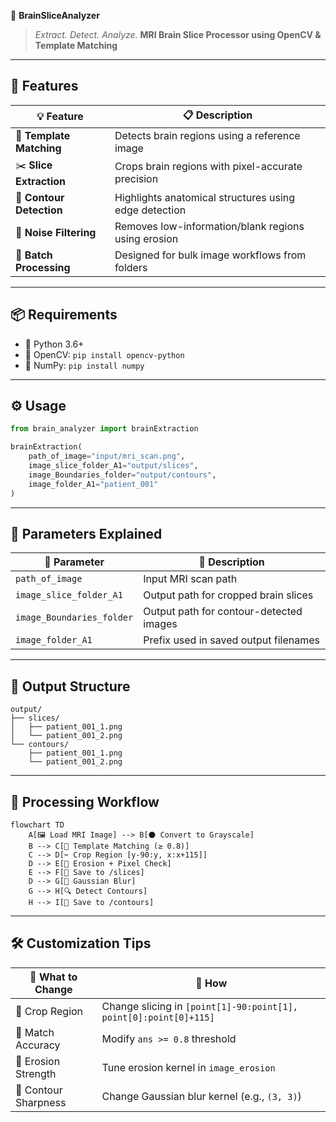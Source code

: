 
🧠 **BrainSliceAnalyzer**

> *Extract. Detect. Analyze.*
> **MRI Brain Slice Processor using OpenCV & Template Matching**

---

## 🚀 Features

| 💡 Feature               | 📋 Description                                        |
| ------------------------ | ----------------------------------------------------- |
| 🎯 **Template Matching** | Detects brain regions using a reference image         |
| ✂️ **Slice Extraction**  | Crops brain regions with pixel-accurate precision     |
| 🧩 **Contour Detection** | Highlights anatomical structures using edge detection |
| 🧹 **Noise Filtering**   | Removes low-information/blank regions using erosion   |
| 📂 **Batch Processing**  | Designed for bulk image workflows from folders        |

---

## 📦 Requirements

* 🐍 Python 3.6+
* 📸 OpenCV: `pip install opencv-python`
* 🔢 NumPy: `pip install numpy`

---

## ⚙️ Usage

```python
from brain_analyzer import brainExtraction

brainExtraction(
    path_of_image="input/mri_scan.png",
    image_slice_folder_A1="output/slices",
    image_Boundaries_folder="output/contours",
    image_folder_A1="patient_001"
)
```

---

## 🧪 Parameters Explained

| 🔧 Parameter              | 📝 Description                          |
| ------------------------- | --------------------------------------- |
| `path_of_image`           | Input MRI scan path                     |
| `image_slice_folder_A1`   | Output path for cropped brain slices    |
| `image_Boundaries_folder` | Output path for contour-detected images |
| `image_folder_A1`         | Prefix used in saved output filenames   |

---

## 📁 Output Structure

```
output/
├── slices/
│   ├── patient_001_1.png
│   └── patient_001_2.png
└── contours/
    ├── patient_001_1.png
    └── patient_001_2.png
```

---

## 🧬 Processing Workflow

```mermaid
flowchart TD
    A[🖼️ Load MRI Image] --> B[⚫ Convert to Grayscale]
    B --> C[🧠 Template Matching (≥ 0.8)]
    C --> D[✂️ Crop Region [y-90:y, x:x+115]]
    D --> E[🧹 Erosion + Pixel Check]
    E --> F[💾 Save to /slices]
    D --> G[🎯 Gaussian Blur]
    G --> H[🔍 Detect Contours]
    H --> I[💾 Save to /contours]
```

---

## 🛠️ Customization Tips

| 🔄 What to Change    | 💬 How                                                            |
| -------------------- | ----------------------------------------------------------------- |
| 🧠 Crop Region       | Change slicing in `[point[1]-90:point[1], point[0]:point[0]+115]` |
| 🎯 Match Accuracy    | Modify `ans >= 0.8` threshold                                     |
| 🧹 Erosion Strength  | Tune erosion kernel in `image_erosion`                            |
| 🧪 Contour Sharpness | Change Gaussian blur kernel (e.g., `(3, 3)`)                      |
